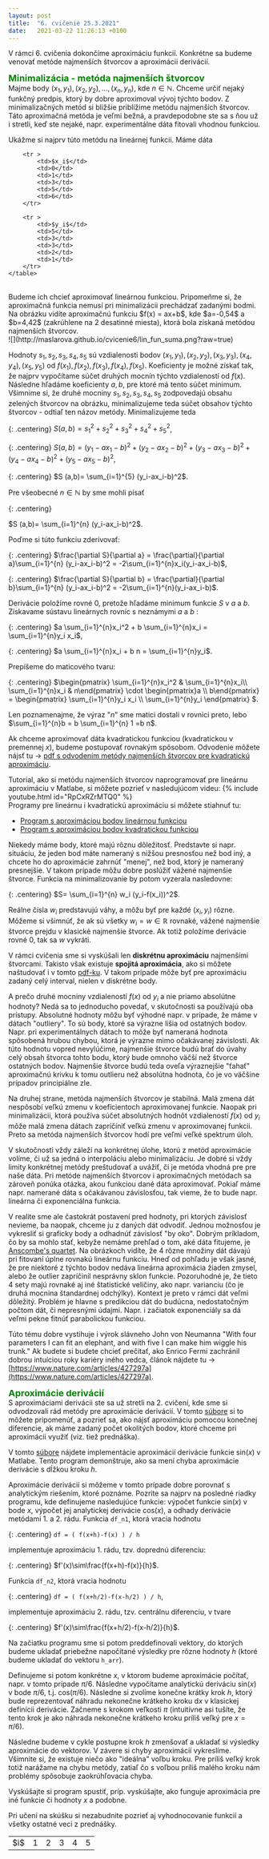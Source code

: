 ```yaml
---
layout: post
title:  "6. cvičenie 25.3.2021"
date:   2021-03-22 11:26:13 +0100
---
```



V rámci 6. cvičenia dokončíme aproximáciu funkcií. Konkrétne sa budeme venovať metóde najmenších štvorcov a aproximácii derivácií. 
 <br />

<font size="4">  <span style="color:green"><b> Minimalizácia - metóda najmenších štvorcov</b></span></font>  <br />
Majme body $(x_1,y_1),(x_2,y_2),...,(x_n,y_n)$, kde $n \in \mathbb{N}$. Chceme určiť nejaký funkčný predpis, ktorý by dobre aproximoval vývoj týchto bodov. Z minimalizačných metód si bližšie priblížime metódu najmenších štvorcov. Táto aproximačná metóda je veľmi bežná, a pravdepodobne ste sa s ňou už i stretli, keď ste nejaké, napr. experimentálne dáta fitovali vhodnou funkciou. 

Ukážme si najprv túto metódu na lineárnej funkcii. 
Máme dáta 

  <table align="center">
        <tr >
            <td>$i$</td>
            <td>1</td>
            <td>2</td>
            <td>3</td>
            <td>4</td>
            <td>5</td>
        </tr>

        <tr >
            <td>$x_i$</td>
            <td>0</td>
            <td>1</td>
            <td>3</td>
            <td>5</td>
            <td>6</td>
        </tr>

        <tr >
            <td>$y_i$</td>
            <td>5</td>
            <td>3</td>
            <td>3</td>
            <td>2</td>
            <td>1</td>
        </tr>
    </table>
<br />
Budeme ich chcieť aproximovať lineárnou funkciou. 
Pripomeňme si, že aproximačná funkcia nemusí pri minimalizácii prechádzať zadanými bodmi. Na obrázku vidíte aproximačnú funkciu $f(x)  = ax+b$, kde $a=-0,54$ a $b=4,42$ (zakrúhlene na 2 desatinné miesta), ktorá bola získaná metódou najmenších štvorcov. 

<br />
![](http://maslarova.github.io/cvicenie6/lin_fun_suma.png?raw=true)
<br />

Hodnoty $s_1, s_2, s_3, s_4, s_5$ sú vzdialenosti bodov $(x_1,y_1), (x_2,y_2), (x_3,y_3), (x_4, y_4), (x_5, y_5)$ od $f(x_1),f(x_2),f(x_3),f(x_4),f(x_5)$. 
Koeficienty je možné získať tak, že najprv vypočítame súčet druhých mocnín týchto vzdialeností od $f(x)$. Následne hľadáme koeficienty $a ,b$, pre ktoré má tento súčet minimum. Všimnime si, že druhé mocniny $s_1, s_2, s_3, s_4, s_5$ zodpovedajú 
obsahu zelených štvorcov na obrázku, minimalizujeme teda súčet obsahov týchto štvorcov - odtiaľ ten názov metódy. Minimalizujeme teda  

{: .centering}
$S (a,b)=  s_1^2+s_2^2+ s_3^2+ s_4^2 + s_5^2$,

{: .centering}
$S (a,b)=  (y_1-ax_1-b)^2+(y_2-ax_2-b)^2+ (y_3-ax_3-b)^2+ (y_4-ax_4-b)^2 + (y_5-ax_5-b)^2$,

{: .centering}
$S (a,b)=  \sum_{i=1}^{5} (y_i-ax_i-b)^2$.

Pre všeobecné $n \in \mathbb{N}$ by sme mohli písať

{: .centering}

$S (a,b)=  \sum_{i=1}^{n} (y_i-ax_i-b)^2$.


Poďme si túto funkciu zderivovať:

{: .centering}
$\frac{\partial S}{\partial a}  = \frac{\partial}{\partial a}\sum_{i=1}^{n} (y_i-ax_i-b)^2 = -2\sum_{i=1}^{n}x_i(y_i-ax_i-b)$, 


{: .centering}
$\frac{\partial S}{\partial b}  = \frac{\partial}{\partial b}\sum_{i=1}^{n} (y_i-ax_i-b)^2 = -2\sum_{i=1}^{n}(y_i-ax_i-b)$.


Derivácie položíme rovné 0, pretože hľadáme minimum funkcie $S$ v $a$ a $b$. 
Získavame sústavu lineárnych rovníc s neznámymi $a$ a $b$ :

{: .centering}
$a \sum_{i=1}^{n}x_i^2 + b \sum_{i=1}^{n}x_i = \sum_{i=1}^{n}y_i x_i$,

{: .centering}
$a \sum_{i=1}^{n}x_i + b n = \sum_{i=1}^{n}y_i$.

Prepíšeme do maticového tvaru:

{: .centering}
$\begin{pmatrix} \sum_{i=1}^{n}x_i^2 & \sum_{i=1}^{n}x_i\\\ \sum_{i=1}^{n}x_i & n\end{pmatrix} \cdot \begin{pmatrix}a \\\ b\end{pmatrix} = \begin{pmatrix} \sum_{i=1}^{n}y_i x_i \\\ \sum_{i=1}^{n}y_i \end{pmatrix} $.


Len poznamenajme, že výraz "$n$" sme matici dostali v rovnici preto, lebo $\sum_{i=1}^{n}b = b \sum_{i=1}^{n} 1 =b n$.

Ak chceme aproximovať dáta kvadratickou funkciou (kvadratickou v premennej $x$), budeme postupovať rovnakým spôsobom. Odvodenie môžete nájsť tu -> [pdf s odvodením metódy najmenších štvorcov pre kvadratickú aproximáciu](http://maslarova.github.io/cvicenie6/kvadraticka_funkce.pdf). 

Tutorial, ako si metódu najmenších štvorcov naprogramovať pre lineárnu aproximáciu v Matlabe, si môžete pozrieť v nasledujúcom videu: 
{% include youtube.html id="RpCxRZrMTQ0" %}
 <br />
Programy pre lineárnu i kvadratickú aproximáciu si môžete stiahnuť tu:
- [Program s aproximáciou bodov lineárnou funkciou](http://maslarova.github.io/cvicenie6/najm_ctverce_lin.m)
- [Program s aproximáciou bodov kvadratickou funkciou](http://maslarova.github.io/cvicenie6/najm_ctverce_kvadr.m)

Niekedy máme body, ktoré majú rôznu dôležitosť. Predstavte si napr. situáciu, že jeden bod máte nameraný s nižšou presnosťou než bod iný, a chcete ho do aproximácie zahrnúť "menej", než bod, ktorý je nameraný presnejšie. V takom prípade môžu dobre poslúžiť vážené najmenšie štvorce. 
Funkcia na minimalizovanie by potom vyzerala nasledovne:

{: .centering}
$S=  \sum_{i=1}^{n} w_i (y_i-f(x_i))^2$.

Reálne čísla $w_i$ predstavujú váhy, a môžu byť pre každé $(x_i,y_i)$ rôzne. Môžeme si všimnúť, že ak sú všetky $w_i=w\in \mathbb{R}$  rovnaké, vážené najmenšie štvorce prejdu v klasické najmenšie štvorce. Ak totiž položíme derivácie rovné 0, tak sa $w$ vykráti.

V rámci cvičenia sme si vyskúšali len **diskrétnu aproximáciu** najmenšími štvorcami. Takisto však existuje **spojitá aproximácia**, ako si môžete naštudovať i v tomto [pdf-ku](http://kfe.fjfi.cvut.cz/~limpouch/numet/aprox.pdf).
V takom prípade môže byť pre aproximáciu zadaný celý interval, nielen v diskrétne body. 

A prečo druhé mocniny vzdialeností $f(x)$ od $y_i$ a nie priamo absolútne hodnoty?
Nedá sa to jednoducho povedať, v skutočnosti sa používajú oba prístupy. Absolutné hodnoty môžu byť výhodné napr. v prípade, že máme v dátach "outliery". To sú body, ktoré sa výrazne líšia od ostatných bodov. Napr. pri experimentálnych dátach to môže byť nameraná hodnota spôsobená hrubou chybou, ktorá je výrazne mimo očakávanej závislosti. Ak túto hodnotu vopred nevylúčime, najmenšie štvorce budú brať do úvahy celý obsah štvorca tohto bodu, ktorý bude omnoho väčší než štvorce ostatných bodov. 
Najmenšie štvorce budú teda oveľa výraznejšie "ťahať" aproximačnú krivku k tomu outlieru než absolútna hodnota, čo je vo väčšine prípadov principiálne zle.

Na druhej strane, metóda najmenších štvorcov je stabilná. Malá zmena dát nespôsobí veľkú zmenu v koeficientoch aproximovanej funkcie. Naopak pri minimalizácii, ktorá používa súčet absolutných hodnôt vzdialeností $f(x)$ od $y_i$ môže malá zmena dátach zapríčíniť veľkú zmenu v aproximovanej funkcii. Preto sa metóda najmenších štvorcov hodí pre veľmi veľké spektrum úloh.

V skutočnosti vždy záleží na konkrétnej úlohe, ktorú z metód aproximácie volíme, či už sa jedná o interpoláciu alebo minimalizáciu. Je dobré si vždy limity konkrétnej metódy preštudovať a uvážiť, či je metóda vhodná pre pre naše dáta. 
Pri metóde najmenších štvorcov i aproximačných metódach sa zároveň ponúka otázka, akou funkciou dané dáta aproximovať. Pokiaľ máme napr. namerané dáta s očakávanou závislosťou, tak vieme, že to bude napr. lineárna či exponenciálna funkcia. 

V realite sme ale častokrát postavení pred hodnoty, pri ktorých závislosť nevieme, ba naopak, chceme ju z daných dát odvodiť. Jednou možnosťou je vykresliť si graficky body a odhadnúť závislosť "by oko". Dobrým príkladom, čo by sa mohlo stať, kebyže nemáme prehľad o tom, aké dáta fitujeme, je [Anscombe's quartet](https://en.wikipedia.org/wiki/Anscombe%27s_quartet). Na obrázkoch vidíte, že 4 rôzne množiny dát dávajú pri fitovaní úplne rovnakú lineárnu funkciu. 
Hneď od pohľadu je však jasné, že pre niektoré z týchto bodov nedáva lineárna aproximácia žiaden zmysel, alebo že outlier zapríčinil nesprávny sklon funkcie. Pozoruhodné je, že tieto 4 sety majú rovnaké aj iné štatistické veličiny, ako napr.  varianciu (čo je druhá mocnina štandardnej odchýlky).
Kontext je preto v rámci dát veľmi dôležitý. Problém je hlavne s predikciou dát do budúcna, nedostatočným počtom dát, či nepresnými údajmi. Napr. i začiatok exponenciály sa dá veľmi pekne fitnúť parabolickou funkciou.

Túto tému dobre vystihuje i výrok slávneho John von Neumanna "With four parameters I can fit an elephant, and with five I can make him wiggle his trunk." 
Ak budete si budete chcieť prečitať, ako Enrico Fermi zachránil dobrou intuíciou roky kariéry iného vedca, článok nájdete tu ->
[https://www.nature.com/articles/427297a](https://www.nature.com/articles/427297a).




<font size="4">  <span style="color:green"><b>Aproximácie derivácií</b></span></font>  <br />
S aproximáciami derivácii ste sa už stretli na 2. cvičení, kde sme si odvodzovali rád metódy pre aproximácie derivácií.
V tomto [súbore](http://maslarova.github.io/cvicenie5/aproxder.pdf) si to môžete pripomenúť, a pozrieť sa, ako nájsť aproximáciu pomocou konečnej diferencie, ak máme zadaný počet okolitých bodov, ktoré chceme pri aproximácii využiť (viz. tiež prednáška). <br />

V tomto [súbore](http://maslarova.github.io/cvicenie6/derivace2.m) nájdete implementácie aproximácií derivácie funkcie sin($x$) v Matlabe. Tento program demonštruje, ako sa mení chyba aproximácie  derivácie s dĺžkou kroku $h$. 


Aproximácie derivácií si môžeme v tomto prípade dobre porovnať s analytickým riešením, ktoré poznáme. Pozrite sa najprv na posledné riadky programu, kde definujeme nasledujúce funkcie: výpočet funkcie sin($x$) v bode $x$, výpočet jej analytickej derivácie cos($x$), a odhady derivácie metódami 1. a 2. rádu.
Funkcia `df_n1`, ktorá vracia hodnotu

{: .centering}
`df = ( f(x+h)-f(x) ) / h`

implementuje aproximáciu 1. rádu, tzv. doprednú diferenciu:

{: .centering}
$f'(x)\sim\frac{f(x+h)-f(x)}{h}$.


Funkcia `df_n2`, ktorá vracia hodnotu

{: .centering}
`df = ( f(x+h/2)-f(x-h/2) ) / h`,

implementuje aproximáciu 2. rádu, tzv. centrálnu diferenciu, v tvare

{: .centering}
$f'(x)\sim\frac{f(x+h/2)-f(x-h/2)}{h}$.

Na začiatku programu sme si potom preddefinovali vektory, do ktorých budeme ukladať priebežne napočítané výsledky pre rôzne hodnoty $h$ (ktoré budeme ukladať do vektoru `h_arr`).

Definujeme si potom konkrétne $x$, v ktorom budeme aproximácie počítať, napr. v tomto prípade $\pi/6$. Následne vypočítame analytickú deriváciu sin($x$) v bode $\pi/6$, t.j. cos($\pi/6$). Následne si zvolíme konečne krátky krok $h$, ktorý bude reprezentovať náhradu nekonečne krátkeho kroku d$x$ v klasickej definícii derivácie. Začneme s krokom veľkosti $\pi$ (intuitívne asi tušíte, že tento krok je ako náhrada nekonečne krátkeho kroku príliš veľký pre $x=\pi/6$).

Následne budeme v cykle postupne krok $h$ zmenšovať a ukladať si výsledky aproximácie do vektorov.
V závere si chyby aproximácií vykreslíme.
Všimnite si, že existuje niečo ako "ideálna" voľbu kroku. Pre príliš veľký krok totiž narážame na chybu metódy, zatiaľ čo s voľbou príliš malého kroku nám problémy spôsobuje zaokrúhľovacia chyba.



Vyskúšajte si program spustiť, príp. vyskúšajte, ako funguje aproximácia pre iné funkcie či hodnoty $x$ a podobne.
<br />
 
Pri učení na skúšku si nezabudnite pozrieť aj vyhodnocovanie funkcií a všetky ostatné veci z prednášky.


